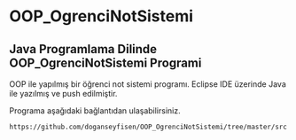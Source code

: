 # OOP_OgrenciNotSistemi

## Java Programlama Dilinde OOP_OgrenciNotSistemi Programi
 
OOP ile yapılmış bir öğrenci not sistemi programı. Eclipse IDE üzerinde Java ile yazılmış ve push edilmiştir.

Programa aşağıdaki bağlantıdan ulaşabilirsiniz.

```
https://github.com/doganseyfisen/OOP_OgrenciNotSistemi/tree/master/src
```
